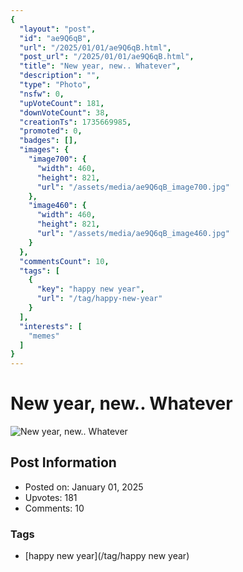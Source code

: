 ```yaml
---
{
  "layout": "post",
  "id": "ae9Q6qB",
  "url": "/2025/01/01/ae9Q6qB.html",
  "post_url": "/2025/01/01/ae9Q6qB.html",
  "title": "New year, new.. Whatever",
  "description": "",
  "type": "Photo",
  "nsfw": 0,
  "upVoteCount": 181,
  "downVoteCount": 38,
  "creationTs": 1735669985,
  "promoted": 0,
  "badges": [],
  "images": {
    "image700": {
      "width": 460,
      "height": 821,
      "url": "/assets/media/ae9Q6qB_image700.jpg"
    },
    "image460": {
      "width": 460,
      "height": 821,
      "url": "/assets/media/ae9Q6qB_image460.jpg"
    }
  },
  "commentsCount": 10,
  "tags": [
    {
      "key": "happy new year",
      "url": "/tag/happy-new-year"
    }
  ],
  "interests": [
    "memes"
  ]
}
---
```


# New year, new.. Whatever

![New year, new.. Whatever](/assets/media/ae9Q6qB_image700.jpg)

## Post Information

- Posted on: January 01, 2025
- Upvotes: 181
- Comments: 10

### Tags

- [happy new year](/tag/happy new year)
